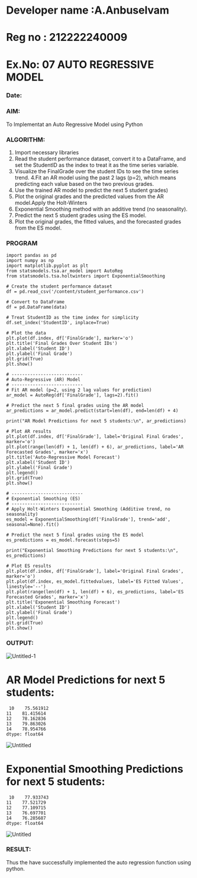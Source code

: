 # Developer name :A.Anbuselvam
# Reg no : 212222240009
# Ex.No: 07                                       AUTO REGRESSIVE MODEL
### Date: 



### AIM:
To Implementat an Auto Regressive Model using Python
### ALGORITHM:
1. Import necessary libraries
2. Read the student performance dataset, convert it to a DataFrame, and set the StudentID as the index to treat it as the time series variable.
3. Visualize the FinalGrade over the student IDs to see the time series trend.
4.Fit an AR model using the past 2 lags (p=2), which means predicting each value based on the two previous grades.
5. Use the trained AR model to predict the next 5 student grades)
6. Plot the original grades and the predicted values from the AR model.Apply the Holt-Winters
7. Exponential Smoothing method with an additive trend (no seasonality).
8. Predict the next 5 student grades using the ES model.
9. Plot the original grades, the fitted values, and the forecasted grades from the ES model.

### PROGRAM
```
import pandas as pd
import numpy as np
import matplotlib.pyplot as plt
from statsmodels.tsa.ar_model import AutoReg
from statsmodels.tsa.holtwinters import ExponentialSmoothing

# Create the student performance dataset
df = pd.read_csv('/content/student_performance.csv')

# Convert to DataFrame
df = pd.DataFrame(data)

# Treat StudentID as the time index for simplicity
df.set_index('StudentID', inplace=True)

# Plot the data
plt.plot(df.index, df['FinalGrade'], marker='o')
plt.title('Final Grades Over Student IDs')
plt.xlabel('Student ID')
plt.ylabel('Final Grade')
plt.grid(True)
plt.show()

# ---------------------------
# Auto-Regressive (AR) Model
# ---------------------------
# Fit AR model (p=2, using 2 lag values for prediction)
ar_model = AutoReg(df['FinalGrade'], lags=2).fit()

# Predict the next 5 final grades using the AR model
ar_predictions = ar_model.predict(start=len(df), end=len(df) + 4)

print("AR Model Predictions for next 5 students:\n", ar_predictions)

# Plot AR results
plt.plot(df.index, df['FinalGrade'], label='Original Final Grades', marker='o')
plt.plot(range(len(df) + 1, len(df) + 6), ar_predictions, label='AR Forecasted Grades', marker='x')
plt.title('Auto-Regressive Model Forecast')
plt.xlabel('Student ID')
plt.ylabel('Final Grade')
plt.legend()
plt.grid(True)
plt.show()

# ---------------------------
# Exponential Smoothing (ES)
# ---------------------------
# Apply Holt-Winters Exponential Smoothing (Additive trend, no seasonality)
es_model = ExponentialSmoothing(df['FinalGrade'], trend='add', seasonal=None).fit()

# Predict the next 5 final grades using the ES model
es_predictions = es_model.forecast(steps=5)

print("Exponential Smoothing Predictions for next 5 students:\n", es_predictions)

# Plot ES results
plt.plot(df.index, df['FinalGrade'], label='Original Final Grades', marker='o')
plt.plot(df.index, es_model.fittedvalues, label='ES Fitted Values', linestyle='--')
plt.plot(range(len(df) + 1, len(df) + 6), es_predictions, label='ES Forecasted Grades', marker='x')
plt.title('Exponential Smoothing Forecast')
plt.xlabel('Student ID')
plt.ylabel('Final Grade')
plt.legend()
plt.grid(True)
plt.show()
```
### OUTPUT:
![Untitled-1](https://github.com/user-attachments/assets/2ee7ecac-ab33-405d-97af-eb60acb3c339)

# AR Model Predictions for next 5 students:
```
 10    75.561912
11    81.415614
12    78.162836
13    79.863026
14    78.954766
dtype: float64
```
![Untitled](https://github.com/user-attachments/assets/d52b436b-153d-4c20-91df-1c5b1839c4d1)
# Exponential Smoothing Predictions for next 5 students:
```
 10    77.933743
11    77.521729
12    77.109715
13    76.697701
14    76.285687
dtype: float64
```
![Untitled](https://github.com/user-attachments/assets/2688aaa5-45d5-4910-8442-2aa40167e69b)




### RESULT:
Thus the have successfully implemented the auto regression function using python.
